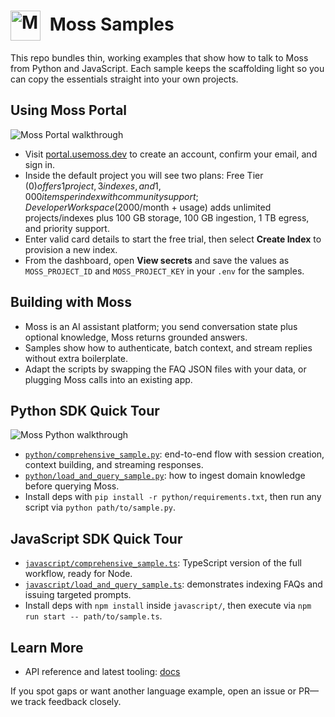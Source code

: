 <!-- markdownlint-disable-next-line MD033 -->
# <img src="https://github.com/user-attachments/assets/c4e39933-40c4-462d-a9a3-135458c6705f" alt="Moss logo" width="48" style="vertical-align: middle; margin-right: 8px;" /> Moss Samples

This repo bundles thin, working examples that show how to talk to Moss from Python and JavaScript. Each sample keeps the scaffolding light so you can copy the essentials straight into your own projects.

## Using Moss Portal

![Moss Portal walkthrough](https://github.com/user-attachments/assets/c3db9d2d-0df5-4cec-99fd-7d49d0a30844)

- Visit [portal.usemoss.dev](https://portal.usemoss.dev/auth/login) to create an account, confirm your email, and sign in.
- Inside the default project you will see two plans: Free Tier ($0) offers 1 project, 3 indexes, and 1,000 items per index with community support; Developer Workspace ($2000/month + usage) adds unlimited projects/indexes plus 100 GB storage, 100 GB ingestion, 1 TB egress, and priority support.
- Enter valid card details to start the free trial, then select **Create Index** to provision a new index.
- From the dashboard, open **View secrets** and save the values as `MOSS_PROJECT_ID` and `MOSS_PROJECT_KEY` in your `.env` for the samples.

## Building with Moss

- Moss is an AI assistant platform; you send conversation state plus optional knowledge, Moss returns grounded answers.
- Samples show how to authenticate, batch context, and stream replies without extra boilerplate.
- Adapt the scripts by swapping the FAQ JSON files with your data, or plugging Moss calls into an existing app.
  
## Python SDK Quick Tour

![Moss Python walkthrough](https://github.com/user-attachments/assets/d826023d-92d6-49ac-8e5e-81cf04d409c5)

- [`python/comprehensive_sample.py`](python/comprehensive_sample.py): end-to-end flow with session creation, context building, and streaming responses.
- [`python/load_and_query_sample.py`](python/load_and_query_sample.py): how to ingest domain knowledge before querying Moss.
- Install deps with `pip install -r python/requirements.txt`, then run any script via `python path/to/sample.py`.

## JavaScript SDK Quick Tour

- [`javascript/comprehensive_sample.ts`](javascript/comprehensive_sample.ts): TypeScript version of the full workflow, ready for Node.
- [`javascript/load_and_query_sample.ts`](javascript/load_and_query_sample.ts): demonstrates indexing FAQs and issuing targeted prompts.
- Install deps with `npm install` inside `javascript/`, then execute via `npm run start -- path/to/sample.ts`.

## Learn More

- API reference and latest tooling: [docs](https://docs.usemoss.dev/)
  
If you spot gaps or want another language example, open an issue or PR—we track feedback closely.
